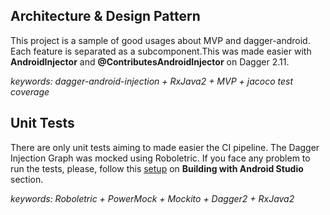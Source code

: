 ## Architecture & Design Pattern
This project is a sample of good usages about MVP and dagger-android.
Each feature is separated as a subcomponent.This was made easier with **AndroidInjector** and **@ContributesAndroidInjector** on Dagger 2.11.

*keywords: dagger-android-injection + RxJava2 + MVP + jacoco test coverage*

## Unit Tests
There are only unit tests aiming to made easier the CI pipeline.
The Dagger Injection Graph was mocked using Roboletric.
If you face any problem to run the tests, please, follow this [setup](http://robolectric.org/getting-started/)
on **Building with Android Studio** section.

*keywords: Roboletric + PowerMock + Mockito + Dagger2 + RxJava2*




